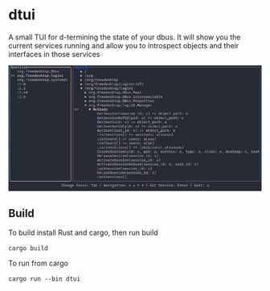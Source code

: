 # dtui
A small TUI for d-termining the state of your dbus.
It will show you the current services running and allow you to introspect objects and their interfaces in those services

![Example](/images/dtui.png)

## Build
To build install Rust and cargo, then run build
```
cargo build
```

To run from cargo
```
cargo run --bin dtui
```